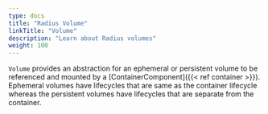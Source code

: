 ```yaml
---
type: docs
title: "Radius Volume"
linkTitle: "Volume"
description: "Learn about Radius volumes"
weight: 100
---
```


`Volume` provides an abstraction for an ephemeral or persistent volume to be referenced and mounted by a [ContainerComponent]({{< ref container >}}). Ephemeral volumes have lifecycles that are same as the container lifecycle whereas the persistent volumes have lifecycles that are separate from the container.

